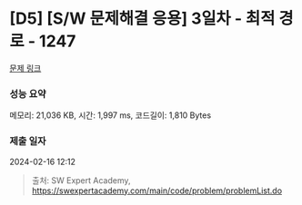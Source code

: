 # [D5] [S/W 문제해결 응용] 3일차 - 최적 경로 - 1247 

[문제 링크](https://swexpertacademy.com/main/code/problem/problemDetail.do?contestProbId=AV15OZ4qAPICFAYD) 

### 성능 요약

메모리: 21,036 KB, 시간: 1,997 ms, 코드길이: 1,810 Bytes

### 제출 일자

2024-02-16 12:12



> 출처: SW Expert Academy, https://swexpertacademy.com/main/code/problem/problemList.do
